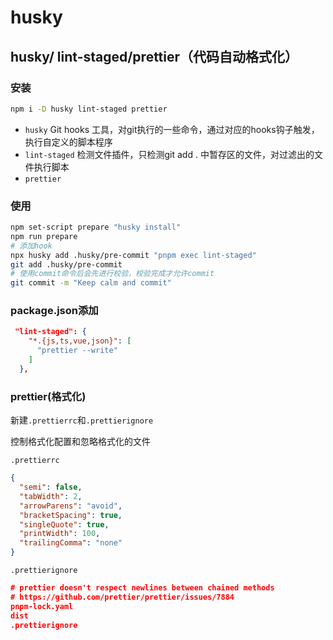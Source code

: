 # husky

## husky/ lint-staged/prettier（代码自动格式化）

### 安装

```sh
npm i -D husky lint-staged prettier
```

- `husky`   Git hooks 工具，对git执行的一些命令，通过对应的hooks钩子触发，执行自定义的脚本程序
- `lint-staged` 检测文件插件，只检测git add . 中暂存区的文件，对过滤出的文件执行脚本
- `prettier`

### 使用

```sh
npm set-script prepare "husky install"
npm run prepare
# 添加hook
npx husky add .husky/pre-commit "pnpm exec lint-staged"
git add .husky/pre-commit
# 使用commit命令后会先进行校验，校验完成才允许commit
git commit -m "Keep calm and commit"
```

### package.json添加

```json
 "lint-staged": {
    "*.{js,ts,vue,json}": [
      "prettier --write"
    ]
  },
```

### prettier(格式化)

新建`.prettierrc`和`.prettierignore`

控制格式化配置和忽略格式化的文件

`.prettierrc`

```json
{
  "semi": false,
  "tabWidth": 2,
  "arrowParens": "avoid",
  "bracketSpacing": true,
  "singleQuote": true,
  "printWidth": 100,
  "trailingComma": "none"
}
```

`.prettierignore`

```json
# prettier doesn't respect newlines between chained methods
# https://github.com/prettier/prettier/issues/7884
pnpm-lock.yaml
dist
.prettierignore
```























